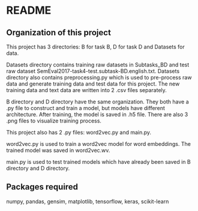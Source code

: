 # README

## Organization of this project

This project has 3 directories: B for task B, D for task D
and Datasets for data.

Datasets directory contains training raw datasets in Subtasks_BD and test raw dataset SemEval2017-task4-test.subtask-BD.english.txt.
Datasets directory also contains preprocessing.py which is used to pre-process raw data and generate training data and test data for this project.
The new training data and text data are written into 2 .csv files separately.

B directory and D directory have the same organization. 
They both have a .py file to construct and train a model, but models have different architecture.
After training, the model is saved in .h5 file.
There are also 3 .png files to visualize training process.

This project also has 2 .py files: word2vec.py and main.py. 

word2vec.py is used to train a word2vec model for word embeddings. 
The trained model was saved in word2vec.wv. 

main.py is used to test trained models which have already been saved in B directory and D directory.

## Packages required

numpy, pandas, gensim, matplotlib, tensorflow, keras, scikit-learn